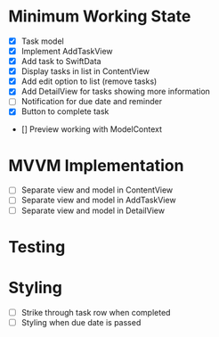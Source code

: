 # Minimum Working State

- [x] Task model 
- [x] Implement AddTaskView
- [x] Add task to SwiftData
- [x] Display tasks in list in ContentView
- [x] Add edit option to list (remove tasks) 
- [x] Add DetailView for tasks showing more information
- [ ] Notification for due date and reminder
- [x] Button to complete task
- [] Preview working with ModelContext

# MVVM Implementation
- [ ] Separate view and model in ContentView
- [ ] Separate view and model in AddTaskView
- [ ] Separate view and model in DetailView

# Testing

# Styling
- [ ] Strike through task row when completed
- [ ]  Styling when due date is passed
